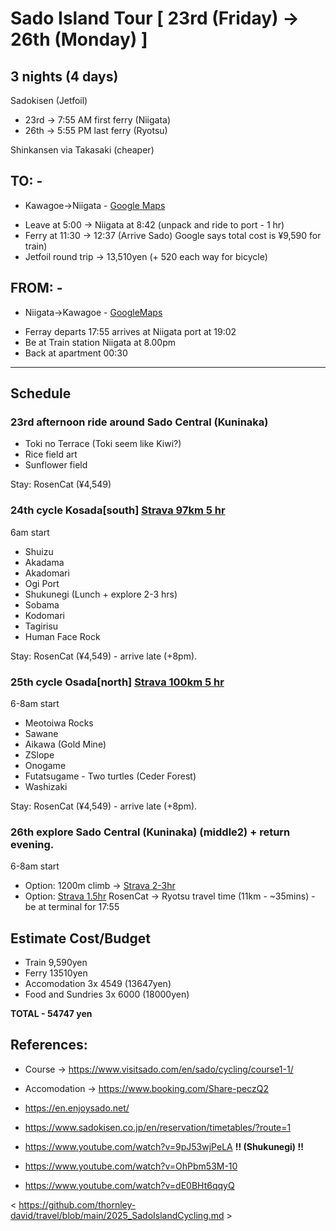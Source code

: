 # Sado Island Tour [ 23rd (Friday) -> 26th (Monday) ]
## **3 nights (4 days)**

Sadokisen (Jetfoil)
* 23rd -> 7:55 AM first ferry (Niigata)
* 26th -> 5:55 PM last ferry (Ryotsu)

Shinkansen via Takasaki (cheaper)

## TO: -
- Kawagoe->Niigata - [Google Maps](https://maps.app.goo.gl/nwGA8BAyHVgGYVZY9)
* Leave at 5:00 -> Niigata at 8:42 (unpack and ride to port - 1 hr)
* Ferry at 11:30 -> 12:37 (Arrive Sado) Google says total cost is ¥9,590 for train)
* Jetfoil round trip -> 13,510yen (+ 520 each way for bicycle)

## FROM: -
- Niigata->Kawagoe - [GoogleMaps](https://maps.app.goo.gl/Cqp1Dawb6UkengGC9)
* Ferray departs 17:55 arrives at Niigata port at 19:02
* Be at Train station Niigata at 8.00pm
* Back at apartment 00:30

---------------------------------------------------------------------
## Schedule

### 23rd afternoon ride around Sado Central (Kuninaka)

* Toki no Terrace (Toki seem like Kiwi?)
* Rice field art
* Sunflower field

Stay: RosenCat (¥4,549)

### 24th cycle Kosada[south] [Strava 97km 5 hr](https://www.strava.com/routes/3358253845177812002)
6am start

* Shuizu
* Akadama
* Akadomari
* Ogi Port
* Shukunegi (Lunch + explore 2-3 hrs)
* Sobama
* Kodomari
* Tagirisu
* Human Face Rock

Stay: RosenCat (¥4,549) - arrive late (+8pm).

### 25th cycle Osada[north] [Strava 100km 5 hr](https://www.strava.com/routes/3358254109359809570)
6-8am start

* Meotoiwa Rocks
* Sawane
* Aikawa (Gold Mine)
* ZSlope
* Onogame
* Futatsugame - Two turtles (Ceder Forest)
* Washizaki

Stay: RosenCat (¥4,549) - arrive late (+8pm).

### 26th explore Sado Central (Kuninaka) (middle2) + return evening.
6-8am start

* Option: 1200m climb -> [Strava 2-3hr](https://www.strava.com/routes/3358254902133198882)
* Option: [Strava 1.5hr](https://www.strava.com/routes/3358274378161801440)
RosenCat -> Ryotsu travel time (11km - ~35mins) - be at terminal for 17:55


## Estimate Cost/Budget

* Train 9,590yen
* Ferry 13510yen
* Accomodation 3x 4549 (13647yen)
* Food and Sundries 3x 6000 (18000yen)

**TOTAL - 54747 yen**

## References:

* Course -> <https://www.visitsado.com/en/sado/cycling/course1-1/>
* Accomodation -> <https://www.booking.com/Share-peczQ2>
* <https://en.enjoysado.net/>
* <https://www.sadokisen.co.jp/en/reservation/timetables/?route=1>

* <https://www.youtube.com/watch?v=9pJ53wjPeLA> **!! (Shukunegi) !!**
* <https://www.youtube.com/watch?v=OhPbm53M-10>
* <https://www.youtube.com/watch?v=dE0BHt6qqyQ>


< https://github.com/thornley-david/travel/blob/main/2025_SadoIslandCycling.md >
